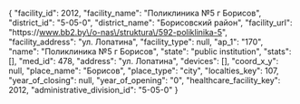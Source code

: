 {
    "facility_id": 2012,
    "facility_name": "Поликлиника №5 г Борисов",
    "district_id": "5-05-0",
    "district_name": "Борисовский район",
    "facility_url": "https:\/\/www.bb2.by\/o-nas\/struktura\/592-poliklinika-5",
    "facility_address": "ул. Лопатина",
    "facility_type": null,
    "ap_1": "170",
    "name": "Поликлиника №5 г Борисов",
    "state": "public institution",
    "stats": [],
    "med_id": 478,
    "address": "ул. Лопатина",
    "devices": [],
    "coord_x_y": null,
    "place_name": "Борисов",
    "place_type": "city",
    "localties_key": 107,
    "year_of_closing": null,
    "year_of_opening": "0",
    "healthcare_facility_key": 2012,
    "administrative_division_id": "5-05-0"
}